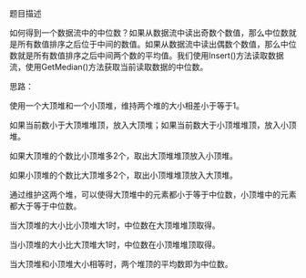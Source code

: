 题目描述

如何得到一个数据流中的中位数？如果从数据流中读出奇数个数值，那么中位数就是所有数值排序之后位于中间的数值。如果从数据流中读出偶数个数值，那么中位数就是所有数值排序之后中间两个数的平均值。我们使用Insert()方法读取数据流，使用GetMedian()方法获取当前读取数据的中位数。

思路：

使用一个大顶堆和一个小顶堆，维持两个堆的大小相差小于等于1。

如果当前数小于大顶堆堆顶，放入大顶堆；如果当前数大于小顶堆堆顶，放入小顶堆。

如果大顶堆的个数比小顶堆多2个，取出大顶堆堆顶放入小顶堆。

如果小顶堆的个数比大顶堆多2个，取出小顶堆堆顶放入大顶堆。

通过维护这两个堆，可以使得大顶堆中的元素都小于等于中位数，小顶堆中的元素都大于等于中位数。

当大顶堆的大小比小顶堆大1时，中位数在大顶堆堆顶取得。

当小顶堆的大小比大顶堆大1时，中位数在小顶堆堆顶取得。

当大顶堆和小顶堆大小相等时，两个堆顶的平均数即为中位数。
